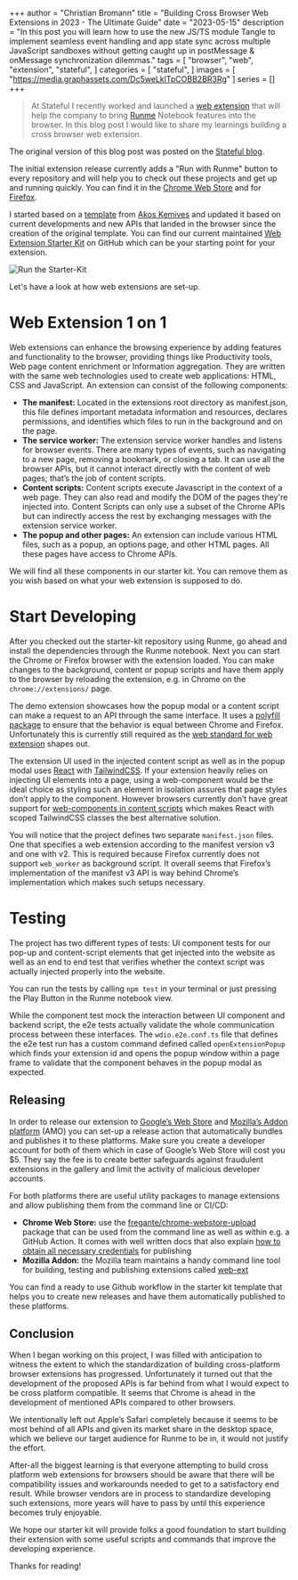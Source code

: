 +++
author = "Christian Bromann"
title = "Building Cross Browser Web Extensions in 2023 - The Ultimate Guide"
date = "2023-05-15"
description = "In this post you will learn how to use the new JS/TS module Tangle to implement seamless event handling and app state sync across multiple JavaScript sandboxes without getting caught up in postMessage & onMessage synchronization dilemmas."
tags = [
    "browser",
    "web",
    "extension",
    "stateful",
]
categories = [
    "stateful",
]
images = [
    "https://media.graphassets.com/Dc5weLklTpCOBB2BR3Rg"
]
series = []
+++

> At Stateful I recently worked and launched a [web extension](https://github.com/stateful/runme-web-extension) that will help the company to bring [Runme](https://runme.dev) Notebook features into the browser. In this blog post I would like to share my learnings building a cross browser web extension.

The original version of this blog post was posted on the [Stateful blog](https://www.stateful.com/blog/debugging-github-workflows-with-vs-code).

The initial extension release currently adds a "Run with Runme" button to every repository and will help you to check out these projects and get up and running quickly. You can find it in the [Chrome Web Store](https://chrome.google.com/webstore/detail/runme-web-extension/lnihnbkolojkaehnkdmpliededkfebkk?hl=en&authuser=0) and for [Firefox](https://addons.mozilla.org/en-GB/firefox/addon/runme/).

I started based on a [template](https://github.com/akoskm/vite-react-tailwindcss-browser-extension) from [Akos Kemives](https://github.com/akoskm) and updated it based on current developments and new APIs that landed in the browser since the creation of the original template. You can find our current maintained [Web Extension Starter Kit](https://github.com/stateful/web-extension-starter-kit) on GitHub which can be your starting point for your extension.

![Run the Starter-Kit](https://media.graphassets.com/fUFX95mWRgSS1Qlvyvqg)

Let's have a look at how web extensions are set-up.

# Web Extension 1 on 1

Web extensions can enhance the browsing experience by adding features and functionality to the browser, providing things like Productivity tools, Web page content enrichment or Information aggregation. They are written with the same web technologies used to create web applications: HTML, CSS and JavaScript. An extension can consist of the following components:

- __The manifest:__ Located in the extensions root directory as manifest.json, this file defines important metadata information and resources, declares permissions, and identifies which files to run in the background and on the page.
- __The service worker:__ The extension service worker handles and listens for browser events. There are many types of events, such as navigating to a new page, removing a bookmark, or closing a tab. It can use all the browser APIs, but it cannot interact directly with the content of web pages; that’s the job of content scripts.
- __Content scripts:__ Content scripts execute Javascript in the context of a web page. They can also read and modify the DOM of the pages they're injected into. Content Scripts can only use a subset of the Chrome APIs but can indirectly access the rest by exchanging messages with the extension service worker.
- __The popup and other pages:__ An extension can include various HTML files, such as a popup, an options page, and other HTML pages. All these pages have access to Chrome APIs.

We will find all these components in our starter kit. You can remove them as you wish based on what your web extension is supposed to do.

# Start Developing
After you checked out the starter-kit repository using Runme, go ahead and install the dependencies through the Runme notebook. Next you can start the Chrome or Firefox browser with the extension loaded. You can make changes to the background, content or popup scripts and have them apply to the browser by reloading the extension, e.g. in Chrome on the `chrome://extensions/` page.

The demo extension showcases how the popup modal or a content script can make a request to an API through the same interface. It uses a [polyfill package](https://www.npmjs.com/package/webextension-polyfill) to ensure that the behavior is equal between Chrome and Firefox. Unfortunately this is currently still required as the [web standard for web extension](https://github.com/w3c/webextensions) shapes out.

The extension UI used in the injected content script as well as in the popup modal uses [React](https://react.dev/) with [TailwindCSS](https://tailwindcss.com/). If your extension heavily relies on injecting UI elements into a page, using a web-component would be the ideal choice as styling such an element in isolation assures that page styles don’t apply to the component. However browsers currently don’t have great support for [web-components in content scripts](https://github.com/w3c/webextensions/issues/210) which makes React with scoped TailwindCSS classes the best alternative solution.

You will notice that the project defines two separate `manifest.json` files. One that specifies a web extension according to the manifest version v3 and one with v2. This is required because Firefox currently does not support `web_worker` as background script. It overall seems that Firefox’s implementation of the manifest v3 API is way behind Chrome’s implementation which makes such setups necessary.

# Testing

The project has two different types of tests: UI component tests for our pop-up and content-script elements that get injected into the website as well as an end to end test that verifies whether the context script was actually injected properly into the website.

You can run the tests by calling `npm test` in your terminal or just pressing the Play Button in the Runme notebook view.

While the component test mock the interaction between UI component and backend script, the e2e tests actually validate the whole communication process between these interfaces. The `wdio.e2e.conf.ts` file that defines the e2e test run has a custom command defined called `openExtensionPopup` which finds your extension id and opens the popup window within a page frame to validate that the component behaves in the popup modal as expected.

## Releasing

In order to release our extension to [Google’s Web Store](https://chrome.google.com/webstore/category/extensions) and [Mozilla’s Addon platform](https://addons.mozilla.org/) (AMO) you can set-up a release action that automatically bundles and publishes it to these platforms. Make sure you create a developer account for both of them which in case of Google’s Web Store will cost you $5. They say the fee is to create better safeguards against fraudulent extensions in the gallery and limit the activity of malicious developer accounts.

For both platforms there are useful utility packages to manage extensions and allow publishing them from the command line or CI/CD:

- __Chrome Web Store:__ use the [fregante/chrome-webstore-upload](https://github.com/fregante/chrome-webstore-upload) package that can be used from the command line as well as within e.g. a GitHub Action. It comes with well written docs that also explain [how to obtain all necessary credentials](https://github.com/fregante/chrome-webstore-upload/blob/main/How%20to%20generate%20Google%20API%20keys.md#how-to-generate-google-api-keys) for publishing
- __Mozilla Addon:__ the Mozilla team maintains a handy command line tool for building, testing and publishing extensions called [web-ext](https://www.npmjs.com/package/web-ext)

You can find a ready to use Github workflow in the starter kit template that helps you to create new releases and have them automatically published to these platforms.

## Conclusion

When I began working on this project, I was filled with anticipation to witness the extent to which the standardization of building cross-platform browser extensions has progressed. Unfortunately it turned out that the development of the proposed APIs is far behind from what I would expect to be cross platform compatible. It seems that Chrome is ahead in the development of mentioned APIs compared to other browsers.

We intentionally left out Apple’s Safari completely because it seems to be most behind of all APIs and given its market share in the desktop space, which we believe our target audience for Runme to be in, it would not justify the effort.

After-all the biggest learning is that everyone attempting to build cross platform web extensions for browsers should be aware that there will be compatibility issues and workarounds needed to get to a satisfactory end result. While browser vendors are in process to standardize developing such extensions, more years will have to pass by until this experience becomes truly enjoyable.

We hope our starter kit will provide folks a good foundation to start building their extension with some useful scripts and commands that improve the developing experience.

Thanks for reading!
